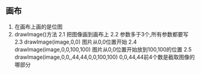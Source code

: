 ## 画布
1. 在画布上画的是位图
2. drawImage()方法
    2.1 把图像画到画布上 
    2.2 参数多于3个,所有参数都要写
    2.3 drawImage(image,0,0) 图片从0,0位置开始
    2.4 drawImage(image,0,0,100,100) 图片从0,0位置开始放到100,100的位置
    2.5 drawImage(image,0,0,,44,44,0,0,100,100)  0,0,44,44前4个数是截取图像的哪部分

